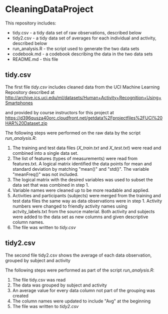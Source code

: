 # CleaningDataProject

This repository includes:
* tidy.csv - a tidy data set of raw observations, described below
* tidy2.csv - a tidy data set of averages for each individual and activity, described below
* run_analysis.R - the script used to generate the two data sets
* codebook.md - a codebook describing the data in the two data sets
* README.md - this file


## tidy.csv
The first file *tidy.csv* includes cleaned data from the UCI Machine Learning Repository described at 
http://archive.ics.uci.edu/ml/datasets/Human+Activity+Recognition+Using+Smartphones

and provided by course instructors for this project at
https://d396qusza40orc.cloudfront.net/getdata%2Fprojectfiles%2FUCI%20HAR%20Dataset.zip

The following steps were performed on the raw data by the script *run_analysis.R*:
 1. The training and test data files (*X_train.txt* and *X_test.txt*) were read and combined into a single data set.
 2. The list of features (types of measurements) were read from features.txt. A logical matrix identified the data points for mean and standard deviation by matching "mean()" and "std()". The variable "meanFreq()" was not included.
 3. The logical matrix with the desired variables was used to subset the data set that was combined in step 1.
 4. Variable names were cleaned up to be more readable and applied.
 5. Activities and participants (subjects) were merged from the training and test data files the same way as data observations were in step 1. Activity numbers were changed to friendly activity names using actvity_labels.txt from the source material. Both activity and subjects were added to the data set as new columns and given descriptive column names.
 6. The file was written to *tidy.csv*
 


## tidy2.csv

The second file tidy2.csv shows the average of each data observation, grouped by subject and activity

The following steps were performed as part of the script *run_analysis.R*:
 1. The file tidy.csv was read
 2. The data was grouped by subject and activity
 3. An average value for every data column not part of the grouping was created
 4. The column names were updated to include "Avg" at the beginning
 5. The file was written to *tidy2.csv*

